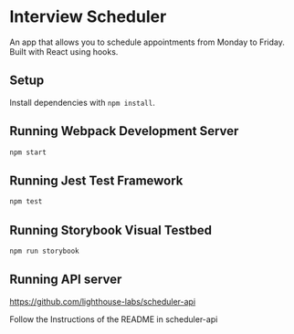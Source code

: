 # Interview Scheduler

An app that allows you to schedule appointments from Monday to Friday. Built with React using hooks.

## Setup

Install dependencies with `npm install`.

## Running Webpack Development Server

```sh
npm start
```

## Running Jest Test Framework

```sh
npm test
```

## Running Storybook Visual Testbed

```sh
npm run storybook
```

## Running API server

https://github.com/lighthouse-labs/scheduler-api

Follow the Instructions of the README in scheduler-api
